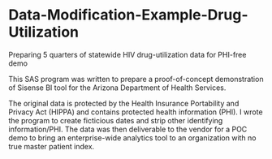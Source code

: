# Data-Modification-Example-Drug-Utilization

Preparing 5 quarters of statewide HIV drug-utilization data for PHI-free demo

This SAS program was written to prepare a proof-of-concept demonstration of Sisense BI tool for the Arizona Department of Health Services. 

The original data is protected by the Health Insurance Portability and Privacy Act (HIPPA) and contains protected health information (PHI). I wrote the program to create ficticious dates and strip other identifying information/PHI. The data was then deliverable to the vendor for a POC demo to bring an enterprise-wide analytics tool to an organization with no true master patient index.
